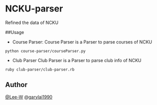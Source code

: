 # NCKU-parser

Refined the data of NCKU

##Usage

- Course Parser:
Course Parser is a Parser to parse courses of NCKU

```
python course-parser/courseParser.py
```

- Club Parser
Club Parser is a Parser to parse club info of NCKU

```
ruby club-parser/club-parser.rb
```

Author
---

[@Lee-W](https://github.com/lee-w)
[@garylai1990](https://github.com/garylai1990)